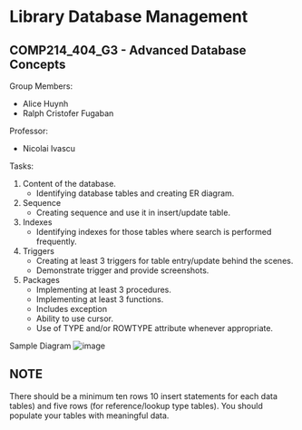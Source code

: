 # Library Database Management
## COMP214_404_G3 - Advanced Database Concepts


Group Members:

* Alice Huynh
* Ralph Cristofer Fugaban

Professor:

* Nicolai Ivascu

Tasks:

1. Content of the database. <br>
   - Identifying database tables and creating ER diagram.
2. Sequence<br>
   - Creating sequence and use it in insert/update table.
3. Indexes<br>
   - Identifying indexes for those tables where search is performed frequently.
4. Triggers<br>
   - Creating at least 3 triggers for table entry/update behind the scenes.
   - Demonstrate trigger and provide screenshots.
5. Packages<br>
   - Implementing at least 3 procedures.
   - Implementing at least 3 functions.
   - Includes exception
   - Ability to use cursor.
   - Use of TYPE and/or ROWTYPE attribute whenever appropriate.

Sample Diagram
![image](https://github.com/Alice3105/COMP214-404-G3/blob/main/diagrams/ERD%20-%20Library%20System.png?raw=true)

## NOTE
There should be a minimum ten rows 10 insert statements for each data tables) and five rows (for reference/lookup type tables). You should populate your tables with meaningful data.
